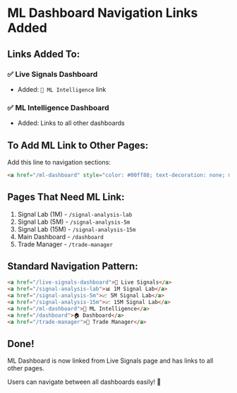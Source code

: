 # ML Dashboard Navigation Links Added

## Links Added To:

### ✅ Live Signals Dashboard
- Added: `🤖 ML Intelligence` link

### ✅ ML Intelligence Dashboard  
- Added: Links to all other dashboards

## To Add ML Link to Other Pages:

Add this line to navigation sections:
```html
<a href="/ml-dashboard" style="color: #00ff88; text-decoration: none; margin-right: 15px;">🤖 ML Intelligence</a>
```

## Pages That Need ML Link:

1. Signal Lab (1M) - `/signal-analysis-lab`
2. Signal Lab (5M) - `/signal-analysis-5m`  
3. Signal Lab (15M) - `/signal-analysis-15m`
4. Main Dashboard - `/dashboard`
5. Trade Manager - `/trade-manager`

## Standard Navigation Pattern:

```html
<a href="/live-signals-dashboard">📶 Live Signals</a>
<a href="/signal-analysis-lab">📊 1M Signal Lab</a>
<a href="/signal-analysis-5m">📈 5M Signal Lab</a>
<a href="/signal-analysis-15m">📈 15M Signal Lab</a>
<a href="/ml-dashboard">🤖 ML Intelligence</a>
<a href="/dashboard">🏠 Dashboard</a>
<a href="/trade-manager">💼 Trade Manager</a>
```

## Done!

ML Dashboard is now linked from Live Signals page and has links to all other pages.

Users can navigate between all dashboards easily! 🚀
